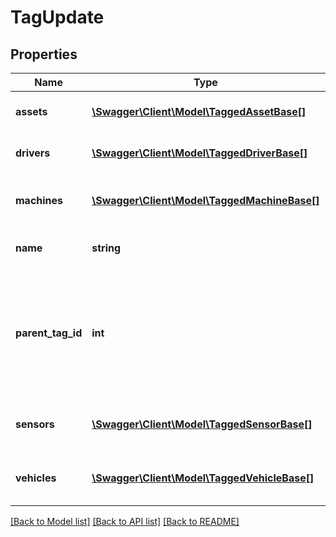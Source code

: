 # TagUpdate

## Properties
Name | Type | Description | Notes
------------ | ------------- | ------------- | -------------
**assets** | [**\Swagger\Client\Model\TaggedAssetBase[]**](TaggedAssetBase.md) | The assets that belong to this tag. | [optional] 
**drivers** | [**\Swagger\Client\Model\TaggedDriverBase[]**](TaggedDriverBase.md) | The drivers that belong to this tag. | [optional] 
**machines** | [**\Swagger\Client\Model\TaggedMachineBase[]**](TaggedMachineBase.md) | The machines that belong to this tag. | [optional] 
**name** | **string** | Updated name of this tag. | [optional] 
**parent_tag_id** | **int** | If this tag is part a hierarchical tag tree as a child tag, the parentTagId is the ID of this tag&#39;s parent tag. | [optional] 
**sensors** | [**\Swagger\Client\Model\TaggedSensorBase[]**](TaggedSensorBase.md) | The sensors that belong to this tag. | [optional] 
**vehicles** | [**\Swagger\Client\Model\TaggedVehicleBase[]**](TaggedVehicleBase.md) | The vehicles that belong to this tag. | [optional] 

[[Back to Model list]](../README.md#documentation-for-models) [[Back to API list]](../README.md#documentation-for-api-endpoints) [[Back to README]](../README.md)


